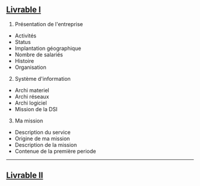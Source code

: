 ## <ins>Livrable I </ins>

1) Présentation de l'entreprise

- Activités
- Status
- Implantation géographique
- Nombre de salariés
- Histoire
- Organisation

2) Système d'information

- Archi materiel
- Archi réseaux
- Archi logiciel
- Mission de la DSI


3) Ma mission

- Description du service 
- Origine de ma mission
- Description de la mission
- Contenue de la première periode

---
## <ins>Livrable II </ins>
